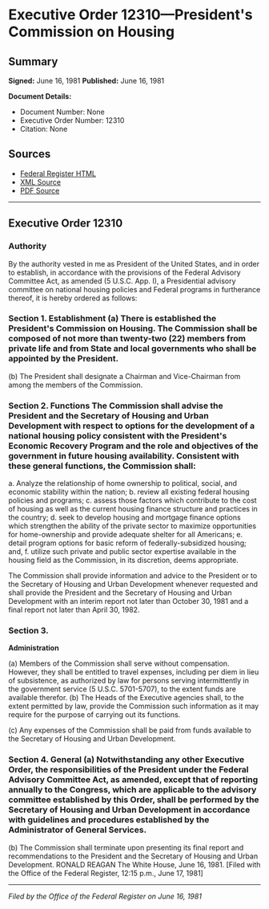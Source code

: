 # Executive Order 12310—President's Commission on Housing

## Summary

**Signed:** June 16, 1981
**Published:** June 16, 1981

**Document Details:**
- Document Number: None
- Executive Order Number: 12310
- Citation: None

## Sources
- [Federal Register HTML](https://www.presidency.ucsb.edu/documents/executive-order-12310-presidents-commission-housing)
- [XML Source](None)
- [PDF Source](None)

---

## Executive Order 12310

### Authority

By the authority vested in me as President of the United States, and in order to establish, in accordance with the provisions of the Federal Advisory Committee Act, as amended (5 U.S.C. App. I), a Presidential advisory committee on national housing policies and Federal programs in furtherance thereof, it is hereby ordered as follows:
### Section 1. Establishment (a) There is established the President's Commission on Housing. The Commission shall be composed of not more than twenty-two (22) members from private life and from State and local governments who shall be appointed by the President.

(b) The President shall designate a Chairman and Vice-Chairman from among the members of the Commission.
### Section 2. Functions The Commission shall advise the President and the Secretary of Housing and Urban Development with respect to options for the development of a national housing policy consistent with the President's Economic Recovery Program and the role and objectives of the government in future housing availability. Consistent with these general functions, the Commission shall:

a. Analyze the relationship of home ownership to political, social, and economic stability within the nation;
b. review all existing federal housing policies and programs;
c. assess those factors which contribute to the cost of housing as well as the current housing finance structure and practices in the country;
d. seek to develop housing and mortgage finance options which strengthen the ability of the private sector to maximize opportunities for home-ownership and provide adequate shelter for all Americans;
e. detail program options for basic reform of federally-subsidized housing; and,
f. utilize such private and public sector expertise available in the housing field as the Commission, in its discretion, deems appropriate.

The Commission shall provide information and advice to the President or to the Secretary of Housing and Urban Development whenever requested and shall provide the President and the Secretary of Housing and Urban Development with an interim report not later than October 30, 1981 and a final report not later than April 30, 1982.

### Section 3.

**Administration**

(a) Members of the Commission shall serve without compensation. However, they shall be entitled to travel expenses, including per diem in lieu of subsistence, as authorized by law for persons serving intermittently in the government service (5 U.S.C. 5701-5707), to the extent funds are available therefor.
(b) The Heads of the Executive agencies shall, to the extent permitted by law, provide the Commission such information as it may require for the purpose of carrying out its functions.

(c) Any expenses of the Commission shall be paid from funds available to the Secretary of Housing and Urban Development.
### Section 4. General (a) Notwithstanding any other Executive Order, the responsibilities of the President under the Federal Advisory Committee Act, as amended, except that of reporting annually to the Congress, which are applicable to the advisory committee established by this Order, shall be performed by the Secretary of Housing and Urban Development in accordance with guidelines and procedures established by the Administrator of General Services.

(b) The Commission shall terminate upon presenting its final report and recommendations to the President and the Secretary of Housing and Urban Development.
RONALD REAGAN
The White House,
June 16, 1981.
[Filed with the Office of the Federal Register, 12:15 p.m., June 17, 1981]

---

*Filed by the Office of the Federal Register on June 16, 1981*
